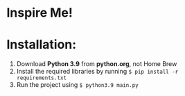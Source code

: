 # Inspire Me!

# Installation:
1. Download **Python 3.9** from **python.org**, not Home Brew
2. Install the required libraries by running `$ pip install -r requirements.txt`
3. Run the project using `$ python3.9 main.py`
